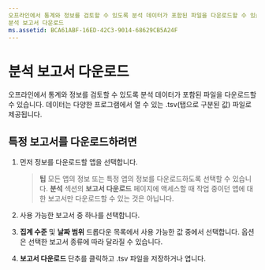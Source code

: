 ```yaml
---
오프라인에서 통계와 정보를 검토할 수 있도록 분석 데이터가 포함된 파일을 다운로드할 수 있습니다.
분석 보고서 다운로드
ms.assetid: BCA61ABF-16ED-42C3-9014-68629CB5A24F
---
```


# 분석 보고서 다운로드


오프라인에서 통계와 정보를 검토할 수 있도록 분석 데이터가 포함된 파일을 다운로드할 수 있습니다. 데이터는 다양한 프로그램에서 열 수 있는 .tsv(탭으로 구분된 값) 파일로 제공됩니다.

## 특정 보고서를 다운로드하려면

1.  먼저 정보를 다운로드할 앱을 선택합니다.

    > **팁** 모든 앱의 정보 또는 특정 앱의 정보를 다운로드하도록 선택할 수 있습니다. **분석** 섹션의 **보고서 다운로드** 페이지에 액세스할 때 작업 중이던 앱에 대한 보고서만 다운로드할 수 있는 것은 아닙니다.

2.  사용 가능한 보고서 중 하나를 선택합니다.

3.  **집계 수준** 및 **날짜 범위** 드롭다운 목록에서 사용 가능한 값 중에서 선택합니다. 옵션은 선택한 보고서 종류에 따라 달라질 수 있습니다.

4.  **보고서 다운로드** 단추를 클릭하고 .tsv 파일을 저장하거나 엽니다.


<!--HONumber=Mar16_HO1-->


